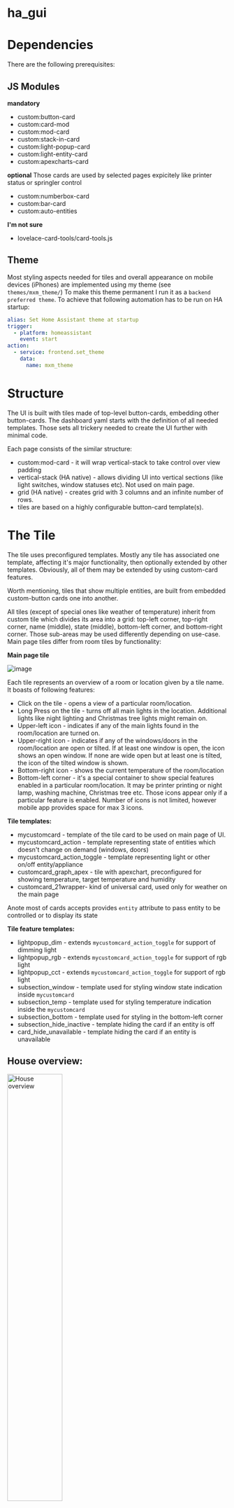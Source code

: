 # ha_gui

# Dependencies
There are the following prerequisites:

## JS Modules
**mandatory**
* custom:button-card
* custom:card-mod
* custom:mod-card
* custom:stack-in-card
* custom:light-popup-card
* custom:light-entity-card
* custom:apexcharts-card

**optional**
Those cards are used by selected pages expicitely like printer status or springler control
* custom:numberbox-card
* custom:bar-card
* custom:auto-entities

**I'm not sure**
* lovelace-card-tools/card-tools.js

## Theme
Most styling aspects needed for tiles and overall appearance on mobile devices (iPhones) are implemented using my theme (see `themes/mxm_theme/`)
To make this theme permanent I run it as a `backend preferred theme`. To achieve that following automation has to be run on HA startup:
```yaml
alias: Set Home Assistant theme at startup
trigger:
  - platform: homeassistant
    event: start
action:
  - service: frontend.set_theme
    data:
      name: mxm_theme
```

# Structure
The UI is built with tiles made of top-level button-cards, embedding other button-cards. The dashboard yaml starts with the definition of all needed templates. Those sets all trickery needed to create the UI further with minimal code.

Each page consists of the similar structure:
* custom:mod-card - it will wrap vertical-stack to take control over view padding
* vertical-stack (HA native) - allows dividing UI into vertical sections (like light switches, window statuses etc). Not used on main page.
* grid (HA native) - creates grid with 3 columns and an infinite number of rows.
* tiles are based on a highly configurable button-card template(s).

# The Tile
The tile uses preconfigured templates. Mostly any tile has associated one template, affecting it's major functionality, then optionally extended by other templates.
Obviously, all of them may be extended by using custom-card features.

Worth mentioning, tiles that show multiple entities, are built from embedded custom-button cards one into another.

All tiles (except of special ones like weather of temperature) inherit from custom tile which divides its area into a grid: top-left corner, top-right corner, name (middle), state (middle), bottom-left corner, and bottom-right corner. Those sub-areas may be used differently depending on use-case. Main page tiles differ from room tiles by functionality:

**Main page tile**

![image](https://github.com/michalk-k/ha_gui/assets/7868445/a52847a6-a68f-4b2b-9b56-17141a65190e)

Each tile represents an overview of a room or location given by a tile name. It boasts of following features:

* Click on the tile - opens a view of a particular room/location.
* Long Press on the tile - turns off all main lights in the location. Additional lights like night lighting and Christmas tree lights might remain on.
* Upper-left icon - indicates if any of the main lights found in the room/location are turned on.
* Upper-right icon - indicates if any of the windows/doors in the room/location are open or tilted. If at least one window is open, the icon shows an open window. If none are wide open but at least one is tilted, the icon of the tilted window is shown. 
* Bottom-right icon - shows the current temperature of the room/location
* Bottom-left corner - it's a special container to show special features enabled in a particular room/location. It may be printer printing or night lamp, washing machine, Christmas tree etc. Those icons appear only if a particular feature is enabled. Number of icons is not limited, however mobile app provides space for max 3 icons.


**Tile templates:** 
* mycustomcard - template of the tile card to be used on main page of UI.
* mycustomcard_action - template representing state of entities which doesn't change on demand (windows, doors)
* mycustomcard_action_toggle - template representing light or other on/off entity/appliance
* customcard_graph_apex - tile with apexchart, preconfigured for showing temperature, target temperature and humidity
* customcard_21wrapper- kind of universal card, used only for weather on the main page

Anote most of cards accepts provides `entity` attribute to pass entity to be controlled or to display its state

**Tile feature templates:**
* lightpopup_dim - extends `mycustomcard_action_toggle` for support of dimming light
* lightpopup_rgb - extends `mycustomcard_action_toggle` for support of rgb light
* lightpopup_cct - extends `mycustomcard_action_toggle` for support of rgb light
* subsection_window - template used for styling window state indication inside `mycustomcard`
* subsection_temp - template used for styling temperature indication inside the `mycustomcard`
* subsection_bottom - template used for styling in the bottom-left corner
* subsection_hide_inactive - template hiding the card if an entity is off
* card_hide_unavailable - template hiding the card if an entity is unavailable

## House overview:
<img width="50%" src="https://github.com/michalk-k/ha_gui/assets/7868445/4d6e0ffb-3466-4994-b0e3-9021a1d5dc6c" alt="House overview" />

Weather uses HA native weather-forecast card.
Tiles represent rooms or their groups (ie whole house).\
Click on the tile opens page for the room.\
Hold on tile turns off all lights in the room.

You may find that tiles on this page are divided into 5 areas:
* name of the room
* top-left - icon indicating state of all lights in the room. The icon and state is determined by entity assigned to the card. The entity is obviously a `light-group`
* top-right - icon indicating state of all opened windows/doors in the room. It requires embedding another card to show something. In our case, it's another custom-button card, templated with `subsection_window`
* bottom-left - list of extra features in the room (ie enabled printing, rain, tv etc). Only enabled features are shown, otherwise are hidden. It requires embedding of horizontal-stack (HA native) with custom-button cards templated with `subsection_bottom` as well as `subsection_hide_inactive` and `card_hide_unavailable` for hiding inactive indicators
* bottom-right - temperature of the room. It requires embedding another card to show something. In our case, it's another custom-button card, templated with `subsection_temp`

## Room view
<img width="50%" src="https://github.com/michalk-k/ha_gui/assets/7868445/c3418206-8434-4012-b1ea-333779a4e3ac" alt="Single room" />

Top of the view is reserved for a temperature and humidity glance. It uses apex-chart card embedded with the use of `customcard_graph_apex` template.
Other cards have the functionality of light switches or indicate the state of windows/doors. 

Most cards in the room view have a bit different layout
* name of the entity
* state of the entity
* top-left - icon indicating state of the entity

Some has additional items like up/down controls for roof window, or indicators for type of recycled trash collection.

**Lights/switches**
To create a tile with the ability to turn on/off, `mycustomcard_action_toggle` template has to be used.
RGB, CCT, and dimmable lights provide a popup with extended control, enabled by pressing and holding the tile. That functionality is enabled by using additional templates:  `lightpopup_rgb`, `'lightpopup_cct`, or `lightpopup_dim`

**Windows**
My house is equipped with tilting windows. I use Shelly sensors which provide tilt angle information next to open/close. Using this information GUI provides a graphical cue about window state: either opened, closed or tilted.

Example:
<img width="50%" src="https://github.com/michalk-k/ha_gui/assets/7868445/4f9ecd36-a5a6-4fa0-9ea6-1d48319eae1b" alt="Fragment of code" />

   
